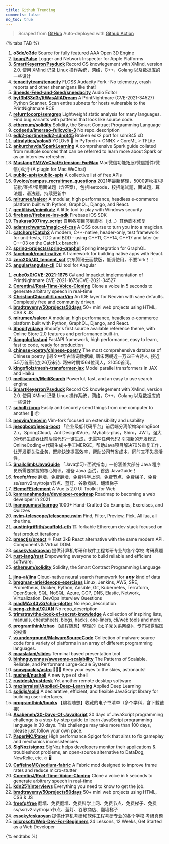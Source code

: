 ```yaml
---
title: Github Trending
comments: false
no_toc: true
---
```


> Scraped from [GitHub](https://github.com/trending)
Auto-deployed with [Github Action](https://docs.github.com/en/actions)

{% tabs TAB %}
<!-- tab Daily -->
1. [**o3de/o3de**](https://github.com/o3de/o3de)
Source for fully featured AAA Open 3D Engine
2. [**kean/Pulse**](https://github.com/kean/Pulse)
Logger and Network Inspector for Apple Platforms
3. [**SmartKeyerror/Psyduck**](https://github.com/SmartKeyerror/Psyduck)
Record CS knowlegement with XMind, version 2.0. 使用 XMind 记录 Linux 操作系统，网络，C++，Golang 以及数据库的一些设计
4. [**tenacityteam/tenacity**](https://github.com/tenacityteam/tenacity)
FLOSS Audacity Fork · No telemetry, crash reports and other shenanigans like that!
5. [**Sneeds-Feed-and-Seed/sneedacity**](https://github.com/Sneeds-Feed-and-Seed/sneedacity)
Audio Editor
6. [**byt3bl33d3r/ItWasAllADream**](https://github.com/byt3bl33d3r/ItWasAllADream)
A PrintNightmare (CVE-2021-34527) Python Scanner. Scan entire subnets for hosts vulnerable to the PrintNightmare RCE
7. [**returntocorp/semgrep**](https://github.com/returntocorp/semgrep)
Lightweight static analysis for many languages. Find bug variants with patterns that look like source code.
8. [**ethereum/solidity**](https://github.com/ethereum/solidity)
Solidity, the Smart Contract Programming Language
9. [**codeedu/imersao-fullcycle-3**](https://github.com/codeedu/imersao-fullcycle-3)
No repo_description
10. [**edk2-porting/edk2-sdm845**](https://github.com/edk2-porting/edk2-sdm845)
Broken edk2 port for sdm845 xD
11. [**ultralytics/yolov5**](https://github.com/ultralytics/yolov5)
YOLOv5 🚀 in PyTorch > ONNX > CoreML > TFLite
12. [**ankurchavda/SparkLearning**](https://github.com/ankurchavda/SparkLearning)
A comprehensive Spark guide collated from multiple sources that can be referred to learn more about Spark or as an interview refresher.
13. [**MustangYM/WeChatExtension-ForMac**](https://github.com/MustangYM/WeChatExtension-ForMac)
Mac微信功能拓展/微信插件/微信小助手(A plugin for Mac WeChat)
14. [**public-apis/public-apis**](https://github.com/public-apis/public-apis)
A collective list of free APIs
15. [**0voice/campus_recruitmen_questions**](https://github.com/0voice/campus_recruitmen_questions)
2021年最新整理，5000道秋招/提前批/春招/常用面试题（含答案），包括leetcode，校招笔试题，面试题，算法题，语法题。持续更新中
16. [**mirumee/saleor**](https://github.com/mirumee/saleor)
A modular, high performance, headless e-commerce platform built with Python, GraphQL, Django, and React.
17. [**gentilkiwi/mimikatz**](https://github.com/gentilkiwi/mimikatz)
A little tool to play with Windows security
18. [**firebase/firebase-ios-sdk**](https://github.com/firebase/firebase-ios-sdk)
Firebase iOS SDK
19. [**Tsukasa007/my_script**](https://github.com/Tsukasa007/my_script)
自用各项目签到脚本（jd...）其他脚本修复
20. [**adamschwartz/magic-of-css**](https://github.com/adamschwartz/magic-of-css)
A CSS course to turn you into a magician.
21. [**catchorg/Catch2**](https://github.com/catchorg/Catch2)
A modern, C++-native, header-only, test framework for unit-tests, TDD and BDD - using C++11, C++14, C++17 and later (or C++03 on the Catch1.x branch)
22. [**spring-projects/spring-graphql**](https://github.com/spring-projects/spring-graphql)
Spring integration for GraphQL
23. [**facebook/react-native**](https://github.com/facebook/react-native)
A framework for building native apps with React.
24. [**zero205/JD_tencent_scf**](https://github.com/zero205/JD_tencent_scf)
京东腾讯云函数版，低调使用，不要fork！！
25. [**angular/angular-cli**](https://github.com/angular/angular-cli)
CLI tool for Angular
<!-- endtab -->
<!-- tab Weekly -->
1. [**cube0x0/CVE-2021-1675**](https://github.com/cube0x0/CVE-2021-1675)
C# and Impacket implementation of PrintNightmare CVE-2021-1675/CVE-2021-34527
2. [**CorentinJ/Real-Time-Voice-Cloning**](https://github.com/CorentinJ/Real-Time-Voice-Cloning)
Clone a voice in 5 seconds to generate arbitrary speech in real-time
3. [**ChristianChiarulli/LunarVim**](https://github.com/ChristianChiarulli/LunarVim)
An IDE layer for Neovim with sane defaults. Completely free and community driven.
4. [**bradtraversy/50projects50days**](https://github.com/bradtraversy/50projects50days)
50+ mini web projects using HTML, CSS & JS
5. [**mirumee/saleor**](https://github.com/mirumee/saleor)
A modular, high performance, headless e-commerce platform built with Python, GraphQL, Django, and React.
6. [**Shopify/dawn**](https://github.com/Shopify/dawn)
Shopify's first source available reference theme, with Online Store 2.0 features and performance built-in.
7. [**tiangolo/fastapi**](https://github.com/tiangolo/fastapi)
FastAPI framework, high performance, easy to learn, fast to code, ready for production
8. [**chinese-poetry/chinese-poetry**](https://github.com/chinese-poetry/chinese-poetry)
The most comprehensive database of Chinese poetry 🧶最全中华古诗词数据库, 唐宋两朝近一万四千古诗人, 接近5.5万首唐诗加26万宋诗. 两宋时期1564位词人，21050首词。
9. [**kingoflolz/mesh-transformer-jax**](https://github.com/kingoflolz/mesh-transformer-jax)
Model parallel transformers in JAX and Haiku
10. [**meilisearch/MeiliSearch**](https://github.com/meilisearch/MeiliSearch)
Powerful, fast, and an easy to use search engine
11. [**SmartKeyerror/Psyduck**](https://github.com/SmartKeyerror/Psyduck)
Record CS knowlegement with XMind, version 2.0. 使用 XMind 记录 Linux 操作系统，网络，C++，Golang 以及数据库的一些设计
12. [**schollz/croc**](https://github.com/schollz/croc)
Easily and securely send things from one computer to another 🐊 📦
13. [**neovim/neovim**](https://github.com/neovim/neovim)
Vim-fork focused on extensibility and usability
14. [**jeecgboot/jeecg-boot**](https://github.com/jeecgboot/jeecg-boot)
「企业级低代码平台」前后端分离架构SpringBoot 2.x，SpringCloud，Ant Design&Vue，Mybatis-plus，Shiro，JWT。强大的代码生成器让前后端代码一键生成，无需写任何代码! 引领新的开发模式OnlineCoding->代码生成->手工MERGE，帮助Java项目解决70%重复工作，让开发更关注业务，既能快速提高效率，帮助公司节省成本，同时又不失灵活性。
15. [**Snailclimb/JavaGuide**](https://github.com/Snailclimb/JavaGuide)
「Java学习+面试指南」一份涵盖大部分 Java 程序员所需要掌握的核心知识。准备 Java 面试，首选 JavaGuide！
16. [**freefq/free**](https://github.com/freefq/free)
翻墙、免费翻墙、免费科学上网、免费节点、免费梯子、免费ss/ssr/v2ray/trojan节点、蓝灯、谷歌商店、翻墙梯子
17. [**ElemeFE/element**](https://github.com/ElemeFE/element)
A Vue.js 2.0 UI Toolkit for Web
18. [**kamranahmedse/developer-roadmap**](https://github.com/kamranahmedse/developer-roadmap)
Roadmap to becoming a web developer in 2021
19. [**inancgumus/learngo**](https://github.com/inancgumus/learngo)
1000+ Hand-Crafted Go Examples, Exercises, and Quizzes
20. [**nvim-telescope/telescope.nvim**](https://github.com/nvim-telescope/telescope.nvim)
Find, Filter, Preview, Pick. All lua, all the time.
21. [**austintgriffith/scaffold-eth**](https://github.com/austintgriffith/scaffold-eth)
🏗 forkable Ethereum dev stack focused on fast product iterations
22. [**preactjs/preact**](https://github.com/preactjs/preact)
⚛️ Fast 3kB React alternative with the same modern API. Components & Virtual DOM.
23. [**csseky/cskaoyan**](https://github.com/csseky/cskaoyan)
提供计算机考研和软件工程考研专业的各个学校 考研真题
24. [**rust-lang/rust**](https://github.com/rust-lang/rust)
Empowering everyone to build reliable and efficient software.
25. [**ethereum/solidity**](https://github.com/ethereum/solidity)
Solidity, the Smart Contract Programming Language
<!-- endtab -->
<!-- tab Monthly -->
1. [**jina-ai/jina**](https://github.com/jina-ai/jina)
Cloud-native neural search framework for 𝙖𝙣𝙮 kind of data
2. [**bregman-arie/devops-exercises**](https://github.com/bregman-arie/devops-exercises)
Linux, Jenkins, AWS, SRE, Prometheus, Docker, Python, Ansible, Git, Kubernetes, Terraform, OpenStack, SQL, NoSQL, Azure, GCP, DNS, Elastic, Network, Virtualization. DevOps Interview Questions
3. [**madMAx43v3r/chia-plotter**](https://github.com/madMAx43v3r/chia-plotter)
No repo_description
4. [**peng-zhihui/XUAN**](https://github.com/peng-zhihui/XUAN)
No repo_description
5. [**trimstray/the-book-of-secret-knowledge**](https://github.com/trimstray/the-book-of-secret-knowledge)
A collection of inspiring lists, manuals, cheatsheets, blogs, hacks, one-liners, cli/web tools and more.
6. [**programthink/zhao**](https://github.com/programthink/zhao)
【编程随想】整理的《太子党关系网络》，专门揭露赵国的权贵
7. [**vxunderground/MalwareSourceCode**](https://github.com/vxunderground/MalwareSourceCode)
Collection of malware source code for a variety of platforms in an array of different programming languages.
8. [**maaslalani/slides**](https://github.com/maaslalani/slides)
Terminal based presentation tool
9. [**binhnguyennus/awesome-scalability**](https://github.com/binhnguyennus/awesome-scalability)
The Patterns of Scalable, Reliable, and Performant Large-Scale Systems
10. [**snowpackjs/astro**](https://github.com/snowpackjs/astro)
🚀🧑‍🚀 Keep your eyes to the skies, astronauts!
11. [**nushell/nushell**](https://github.com/nushell/nushell)
A new type of shell
12. [**rustdesk/rustdesk**](https://github.com/rustdesk/rustdesk)
Yet another remote desktop software
13. [**maziarraissi/Applied-Deep-Learning**](https://github.com/maziarraissi/Applied-Deep-Learning)
Applied Deep Learning
14. [**solidjs/solid**](https://github.com/solidjs/solid)
A declarative, efficient, and flexible JavaScript library for building user interfaces.
15. [**programthink/books**](https://github.com/programthink/books)
【编程随想】收藏的电子书清单（多个学科，含下载链接）
16. [**Asabeneh/30-Days-Of-JavaScript**](https://github.com/Asabeneh/30-Days-Of-JavaScript)
30 days of JavaScript programming challenge is a step-by-step guide to learn JavaScript programming language in 30 days. This challenge may take more than 100 days, please just follow your own pace.
17. [**PaperMC/Paper**](https://github.com/PaperMC/Paper)
High performance Spigot fork that aims to fix gameplay and mechanics inconsistencies
18. [**SigNoz/signoz**](https://github.com/SigNoz/signoz)
SigNoz helps developers monitor their applications & troubleshoot problems, an open-source alternative to DataDog, NewRelic, etc. 🔥 🖥
19. [**CaffeineMC/sodium-fabric**](https://github.com/CaffeineMC/sodium-fabric)
A Fabric mod designed to improve frame rates and reduce micro-stutter
20. [**CorentinJ/Real-Time-Voice-Cloning**](https://github.com/CorentinJ/Real-Time-Voice-Cloning)
Clone a voice in 5 seconds to generate arbitrary speech in real-time
21. [**kdn251/interviews**](https://github.com/kdn251/interviews)
Everything you need to know to get the job.
22. [**bradtraversy/50projects50days**](https://github.com/bradtraversy/50projects50days)
50+ mini web projects using HTML, CSS & JS
23. [**freefq/free**](https://github.com/freefq/free)
翻墙、免费翻墙、免费科学上网、免费节点、免费梯子、免费ss/ssr/v2ray/trojan节点、蓝灯、谷歌商店、翻墙梯子
24. [**csseky/cskaoyan**](https://github.com/csseky/cskaoyan)
提供计算机考研和软件工程考研专业的各个学校 考研真题
25. [**microsoft/Web-Dev-For-Beginners**](https://github.com/microsoft/Web-Dev-For-Beginners)
24 Lessons, 12 Weeks, Get Started as a Web Developer
<!-- endtab -->
{% endtabs %}
